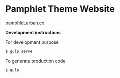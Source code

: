 # Pamphlet Theme Website
[pamphlet.arban.co](https://pamphlet.arban.co)

**Development instructions**

For development purpose

```bash
$ gulp serve 
```

To generate production code 

```bash
$ gulp
```

